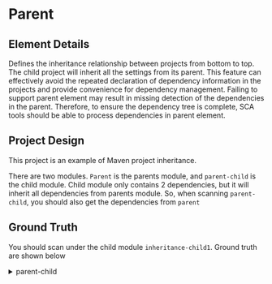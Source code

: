 #  Parent

## Element Details

Defines the inheritance relationship between projects from bottom to top. The child project will inherit all the settings from its parent. This feature can effectively avoid the repeated declaration of dependency information in the projects and provide convenience for dependency management. Failing to support parent element may result in missing detection of the dependencies in the parent. Therefore, to ensure the dependency tree is complete, SCA tools should be able to process dependencies in parent element.

## Project Design

This project is an example of Maven project inheritance.

There are two modules. `Parent` is the parents module, and `parent-child` is the child module. Child module only contains 2 dependencies, but it will inherit all  dependencies from parents module. So, when scanning `parent-child`, you should also get the dependencies from `parent`

## Ground Truth

You should scan under the child module `inheritance-child1`. Ground truth are shown below

<details>
<summary>parent-child</summary>
<pre>
org.apache.logging.log4j:log4j-core:jar:2.17.1:compile
org.apache.logging.log4j:log4j-api:jar:2.17.1:compile
org.springframework.boot:spring-boot-starter-log4j2:jar:2.6.1:compile
org.apache.logging.log4j:log4j-slf4j-impl:jar:2.14.1:compile
org.slf4j:slf4j-api:jar:1.7.25:compile
org.apache.logging.log4j:log4j-jul:jar:2.14.1:compile
org.slf4j:jul-to-slf4j:jar:1.7.32:compile
</pre>
</details>


